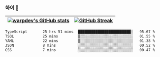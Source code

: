 
### 하이 👋
[![warpdev's GitHub stats](https://github-readme-stats.vercel.app/api?username=warpdev&show_icons=true&theme=vue-dark)](#) |[![GitHub Streak](https://github-readme-streak-stats.herokuapp.com/?user=warpdev&theme=dark)](#)
--- | --- |
<!--START_SECTION:waka-->

```txt
TypeScript       25 hrs 51 mins  ████████████████████████░   95.67 %
TSQL             25 mins         ▒░░░░░░░░░░░░░░░░░░░░░░░░   01.55 %
YAML             22 mins         ▒░░░░░░░░░░░░░░░░░░░░░░░░   01.38 %
JSON             8 mins          ░░░░░░░░░░░░░░░░░░░░░░░░░   00.52 %
CSS              7 mins          ░░░░░░░░░░░░░░░░░░░░░░░░░   00.47 %
```

<!--END_SECTION:waka-->

<!--
**warpdev/warpdev** is a ✨ _special_ ✨ repository because its `README.md` (this file) appears on your GitHub profile.

Here are some ideas to get you started:

- 🔭 I’m currently working on ...
- 🌱 I’m currently learning ...
- 👯 I’m looking to collaborate on ...
- 🤔 I’m looking for help with ...
- 💬 Ask me about ...
- 📫 How to reach me: ...
- 😄 Pronouns: ...
- ⚡ Fun fact: ...
-->
